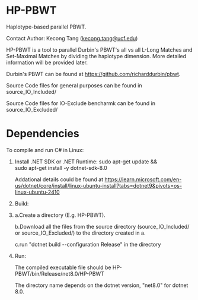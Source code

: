 # HP-PBWT
Haplotype-based parallel PBWT.

Contact Author: Kecong Tang (kecong.tang@ucf.edu)

HP-PBWT is a tool to parallel Durbin's PBWT's all vs all L-Long Matches and Set-Maximal Matches by dividing the haplotype dimension. More detailed information will be provided later.

Durbin's PBWT can be found at https://github.com/richarddurbin/pbwt.

Source Code files for general purposes can be found in source_IO_Included/ 

Source Code files for IO-Exclude bencharmk can be found in source_IO_Excluded/




# Dependencies

To compile and run C# in Linux:

1. Install .NET SDK or .NET Runtime:
   sudo apt-get update && \
    sudo apt-get install -y dotnet-sdk-8.0
   
   Addational details could be found at https://learn.microsoft.com/en-us/dotnet/core/install/linux-ubuntu-install?tabs=dotnet9&pivots=os-linux-ubuntu-2410
   
2. Build:
3. 
   a.Create a directory (E.g. HP-PBWT).
   
   b.Download all the files from the source directory (source_IO_Included/ or source_IO_Excluded/) to the directory created in a.
   
   c.run "dotnet build --configuration Release" in the directory
   
5. Run:
   
   The compiled executable file should be HP-PBWT/bin/Release/net8.0/HP-PBWT
   
   The directory name depends on the dotnet version, "net8.0" for dotnet 8.0.


